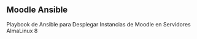 ## Moodle Ansible

Playbook de Ansible para Desplegar Instancias de Moodle en Servidores AlmaLinux 8